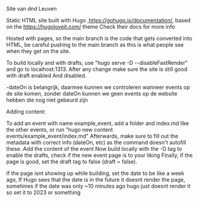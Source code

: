 Site van dnd Leuven

Static HTML site built with Hugo ,https://gohugo.io/documentation/, based on the https://hugoloveit.com/ theme
Check their docs for more info

Hosted with pages, so the main branch is the code that gets converted into HTML, be careful pushing to the main branch as this is what people see when they get on the site.

To build locally and with drafts, use "hugo serve -D --disableFastRender" and go to localhost:1313.
After any change make sure the site is still good with draft enabled And disabled. 

-dateOn is belangrijk, daarmee kunnen we controleren wanneer events op de site komen, zonder dateOn kunnen we geen events op de website hebben die nog niet gebeurd zijn

Adding content:

To add an event with name example_event, add a folder and index.md like the other events, or run "hugo new content events/example_event/index.md"
Afterwards, make sure to fill out the metadata with correct info (dateOn, etc) as the command doesn't autofill these.
Add the content of the event
Now build locally with the -D tag to enable the drafts, check if the new event page is to your liking
Finally, if the page is good, set the draft tag to false (draft = false).

If the page isnt showing up while building, set the date to be like a week ago, If Hugo sees that the date is in the future it doesnt render the page, sometimes if the date was only ~10 minutes ago hugo just doesnt render it so set it to 2023 or something 
